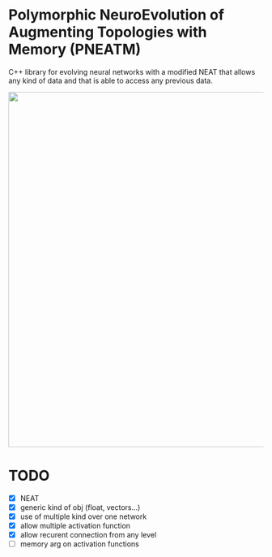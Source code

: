 # Polymorphic NeuroEvolution of Augmenting Topologies with Memory (PNEATM)
C++ library for evolving neural networks with a modified NEAT that allows any kind of data and that is able to access any previous data.

<p align="center">
	<img src="https://github.com/titofra/PNEATM/blob/main/resources/network.png" width="700">
</p>

# TODO
- [x] NEAT
- [x] generic kind of obj (float, vectors...)
- [x] use of multiple kind over one network
- [x] allow multiple activation function
- [x] allow recurent connection from any level
- [ ] memory arg on activation functions

